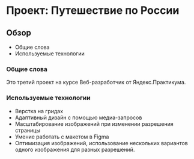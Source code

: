 # Проект: Путешествие по России

## Обзор
* Общие слова
* Используемые технологии

### Общие слова

Это третий проект на курсе Веб-разработчик от Яндекс.Практикума.

### Используемые технологии 

* Верстка на гридах
* Адаптивный дизайн с помощью медиа-запросов
* Масштабирование изображений при изменении разрешения страницы
* Умение работать с макетом в Figma
* Оптимизация изображений, использование нескольких вариантов одного изображения для разных разрешений.
